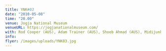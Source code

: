 ```yaml
---
title: YNK#03
date: "2010-05-08"
time: "20.00"
venue: Jogja National Museum
venueURL: https://jogjanationalmuseum.com/
with: Rod Cooper (AUS), Adam Trainer (AUS), Shoeb Ahmad (AUS), Midijunkie (YK), Wukir Suryadi (YK) & Sadat Laope (YK)
info:
flyer: /images/uploads/YNK03.jpg
---
```


#
